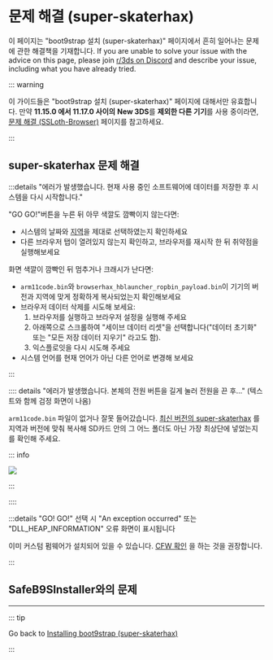 # 문제 해결 (super-skaterhax)

이 페이지는 "boot9strap 설치 (super-skaterhax)" 페이지에서 흔히 일어나는 문제에 관한 해결책을 기재합니다. If you are unable to solve your issue with the advice on this page, please join [r/3ds on Discord](https://discord.gg/3ds) and describe your issue, including what you have already tried.

::: warning

이 가이드들은 "boot9strap 설치 (super-skaterhax)" 페이지에 대해서만 유효합니다. 만약 **11.15.0 에서 11.17.0 사이의** **New 3DS**를 **제외한 다른 기기**를 사용 중이라면, [문제 해결 (SSLoth-Browser)](troubleshooting-ssloth-browser) 페이지를 참고하세요.

:::

## super-skaterhax 문제 해결

:::details "에러가 발생했습니다. 현재 사용 중인 소프트웨어에 데이터를 저장한 후 시스템을 다시 시작합니다."

"GO GO!"버튼을 누른 뒤 아무 색깔도 깜빡이지 않는다면:

- 시스템의 날짜와 [지역](/images/screenshots/skaterhax/skater-lang.png)을 제대로 선택하였는지 확인하세요
- 다른 브라우저 탭이 열려있지 않는지 확인하고, 브라우저를 재시작 한 뒤 취약점을 실행해보세요

화면 색깔이 깜빡인 뒤 멈추거나 크래시가 난다면:

- `arm11code.bin`와 `browserhax_hblauncher_ropbin_payload.bin`이 기기의 버전과 지역에 맞게 정확하게 복사되었는지 확인해보세요
- 브라우저 데이터 삭제를 시도해 보세요:
    1. 브라우저를 실행하고 브라우저 설정을 실행해 주세요
    2. 아래쪽으로 스크롤하여 "세이브 데이터 리셋"을 선택합니다("데이터 초기화" 또는 "모든 저장 데이터 지우기" 라고도 함).
    3. 익스플로잇을 다시 시도해 주세요
- 시스템 언어를 현재 언어가 아닌 다른 언어로 변경해 보세요

:::

:::: details "에러가 발생했습니다. 본체의 전원 버튼을 길게 눌러 전원을 끈 후..." (텍스트와 함께 검정 화면이 나옴)

`arm11code.bin` 파일이 없거나 잘못 들어갔습니다. [최신 버전의 super-skaterhax](https://skater.nintendohomebrew.com/) 를 지역과 버전에 맞춰 복사해 SD카드 안의 그 어느 폴더도 아닌 가장 최상단에 넣었는지를 확인해 주세요.

::: info

![](/images/screenshots/skaterhax/skater-root-layout.png)

:::

::::

:::details "GO! GO!" 선택 시 "An exception occurred" 또는 "DLL_HEAP_INFORMATION" 오류 화면이 표시됩니다

이미 커스텀 펌웨어가 설치되어 있을 수 있습니다. [CFW 확인](checking-for-cfw) 을 하는 것을 권장합니다.

:::

<!--@include: ./_include/troubleshooting-khc-common.md -->

## SafeB9SInstaller와의 문제

<!--@include: ./_include/troubleshooting-sb9si-bin.md -->

<!--@include: ./_include/troubleshooting-sb9si-common.md -->

<!--@include: ./_include/troubleshooting-get-help-common.md -->

---

::: tip

Go back to [Installing boot9strap (super-skaterhax)](installing-boot9strap-\(super-skaterhax\))

:::

<!--@include: ./_include/troubleshooting-return.md -->
